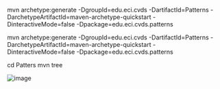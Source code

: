 mvn archetype:generate -DgroupId=edu.eci.cvds
                       -DartifactId=Patterns 
                       -DarchetypeArtifactId=maven-archetype-quickstart
                       -DinteractiveMode=false
                       -Dpackage=edu.eci.cvds.patterns
                       
mvn archetype:generate -DgroupId=edu.eci.cvds -DartifactId=Patterns -DarchetypeArtifactId=maven-archetype-quickstart -DinteractiveMode=false -Dpackage=edu.eci.cvds.patterns

cd Patters
mvn tree

![image](https://user-images.githubusercontent.com/123812969/219262922-721c396e-d146-4622-89c3-e28e69f25540.png)

